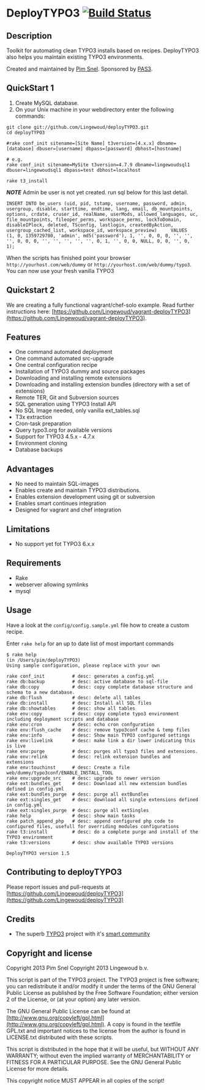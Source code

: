 # DeployTYPO3 [![Build Status](https://travis-ci.org/Lingewoud/deployTYPO3.png?branch=master)](https://travis-ci.org/Lingewoud/deployTYPO3)

## Description

Toolkit for automating clean TYPO3 installs based on recipes. DeployTYPO3 also
helps you maintain existing TYPO3 environments.

Created and maintained by [Pim Snel](https://github.com/mipmip).
Sponsored by [PAS3](http://www.pas3.com).

## QuickStart 1

1. Create MySQL database.
2. On your Unix machine in your webdirectory enter the following commands:

```
git clone git://github.com/Lingewoud/deployTYPO3.git
cd deployTYPO3

#rake conf_init sitename=[Site Name] t3version=[4.x.x] dbname=[database] dbuser=[username] dbpass=[password] dbhost=[hostname]

# e.g.
rake conf_init sitename=MySite t3version=4.7.9 dbname=lingewoudsql1 dbuser=lingewoudsql1 dbpass=test dbhost=localhost

rake t3_install
```

***NOTE*** Admin be user is not yet created. run sql below for this last detail.  

```
INSERT INTO be_users (uid, pid, tstamp, username, password, admin, usergroup, disable, starttime, endtime, lang, email, db_mountpoints, options, crdate, cruser_id, realName, userMods, allowed_languages, uc, file_mountpoints, fileoper_perms, workspace_perms, lockToDomain, disableIPlock, deleted, TSconfig, lastlogin, createdByAction, usergroup_cached_list, workspace_id, workspace_preview)     VALUES        (1, 0, 1359729780, 'admin', md5('password'), 1, '', 0, 0, 0, '', '', '', 0, 0, 0, '', '', '', '', '', 0, 1, '', 0, 0, NULL, 0, 0, '', 0, 1);
```


When the scripts has finished point your browser ```http://yourhost.com/web/dummy``` or ```http://yourhost.com/web/dummy/typo3```. You can now use your fresh vanilla TYPO3

## Quickstart 2

We are creating a fully functional vagrant/chef-solo example. Read further instructions here: [https://github.com/Lingewoud/vagrant-deployTYPO3](https://github.com/Lingewoud/vagrant-deployTYPO3).

## Features

* One command automated deployment  
* One command automated src-upgrade 
* One central configuration recipe
* Installation of TYPO3 dummy and source packages
* Downloading and installing remote extensions
* Downloading and installing extension bundles (directory with a set of extensions)
* Remote TER, Git and Subversion sources
* SQL generation using TYPO3 Install API
* No SQL Image needed, only vanilla ext_tables.sql
* T3x extraction
* Cron-task preparation
* Query typo3.org for available versions
* Support for TYPO3 4.5.x - 4.7.x
* Environment cloning
* Database backups

## Advantages
* No need to maintain SQL-images
* Enables create and maintain TYPO3 distributions. 
* Enables extension development using git or subversion
* Enables smart continues integration
* Designed for vagrant and chef integration

## Limitations

* No support yet fot TYPO3 6.x.x

## Requirements
* Rake
* webserver allowing symlinks
* mysql

## Usage

Have a look at the ```config/config.sample.yml``` file how to create a custom recipe.

Enter ```rake help``` for an up to date list of most important commands

```
$ rake help
(in /Users/pim/deployTYPO3)
Using sample configuration, please replace with your own

rake conf_init          # desc: generates a config.yml
rake db:backup          # desc: active database to sql-file
rake db:copy            # desc: copy complete database structure and schema to a new database.
rake db:flush           # desc: delete all tables
rake db:install         # desc: Install all SQL files
rake db:showtables      # desc: show all tables
rake env:copy           # desc: copy complete typo3 environment including deployment scripts and database
rake env:cron           # desc: echo cron confguration
rake env:flush_cache    # desc: remove typo3conf cache & temp files
rake env:info           # desc: Show main TYPO3 configured settings
rake env:livelink       # desc: make link a dir lower indicating this is live
rake env:purge          # desc: purges all typo3 files and extensions.
rake env:relink         # desc: relink extension bundles and extensions
rake env:touchinst      # desc: Create a file web/dummy/typo3conf/ENABLE_INSTALL_TOOL
rake env:upgrade_src    # desc: upgrade to newer version
rake ext:bundles_get    # desc: Download all new extension bundles defined in config.yml
rake ext:bundles_purge  # desc: purge all extBundles
rake ext:singles_get    # desc: download all single extensions defined in config.yml
rake ext:singles_purge  # desc: purge all extSingles
rake help               # desc: show main tasks
rake patch_append_php   # desc: append configured php code to configured files, usefull for overriding modules configurations
rake t3:install         # desc: do a complete purge and install of the TYPO3 environment
rake t3:versions        # desc: show available TYPO3 versions

DeployTYPO3 version 1.5
```

## Contributing to deployTYPO3
Please report issues and pull-requests at [https://github.com/Lingewoud/deployTYPO3](https://github.com/Lingewoud/deployTYPO3)

## Credits

* The superb [TYPO3](http://www.typo3.org) project with it's [smart community](https://typo3.org/community/)

## Copyright and license

Copyright 2013 Pim Snel
Copyright 2013 Lingewoud b.v.

This script is part of the TYPO3 project. The TYPO3 project is
free software; you can redistribute it and/or modify
it under the terms of the GNU General Public License as published by
the Free Software Foundation; either version 2 of the License, or
(at your option) any later version.

The GNU General Public License can be found at
[http://www.gnu.org/copyleft/gpl.html](http://www.gnu.org/copyleft/gpl.html).
A copy is found in the textfile GPL.txt and important notices to the license
from the author is found in LICENSE.txt distributed with these scripts.

This script is distributed in the hope that it will be useful,
but WITHOUT ANY WARRANTY; without even the implied warranty of
MERCHANTABILITY or FITNESS FOR A PARTICULAR PURPOSE.  See the
GNU General Public License for more details.

This copyright notice MUST APPEAR in all copies of the script!










